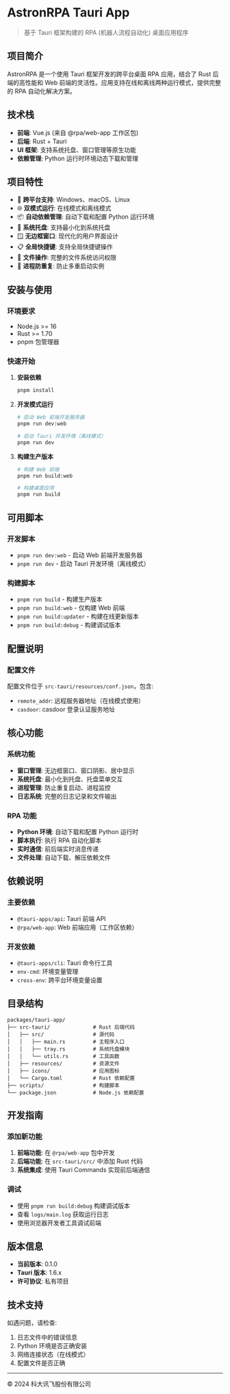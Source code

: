 # AstronRPA Tauri App

> 基于 Tauri 框架构建的 RPA (机器人流程自动化) 桌面应用程序

## 项目简介

AstronRPA 是一个使用 Tauri 框架开发的跨平台桌面 RPA 应用，结合了 Rust 后端的高性能和 Web 前端的灵活性。应用支持在线和离线两种运行模式，提供完整的 RPA 自动化解决方案。

## 技术栈

- **前端**: Vue.js (来自 @rpa/web-app 工作区包)
- **后端**: Rust + Tauri
- **UI 框架**: 支持系统托盘、窗口管理等原生功能
- **依赖管理**: Python 运行时环境动态下载和管理

## 项目特性

- 🚀 **跨平台支持**: Windows、macOS、Linux
- 🌐 **双模式运行**: 在线模式和离线模式
- 📦 **自动依赖管理**: 自动下载和配置 Python 运行环境
- 🔔 **系统托盘**: 支持最小化到系统托盘
- 🪟 **无边框窗口**: 现代化的用户界面设计
- 📋 **全局快捷键**: 支持全局快捷键操作
- 📁 **文件操作**: 完整的文件系统访问权限
- 🔄 **进程防重复**: 防止多重启动实例

## 安装与使用

### 环境要求

- Node.js >= 16
- Rust >= 1.70
- pnpm 包管理器

### 快速开始

1. **安装依赖**
   ```bash
   pnpm install
   ```

2. **开发模式运行**
   ```bash
   # 启动 Web 前端开发服务器
   pnpm run dev:web
   
   # 启动 Tauri 开发环境（离线模式）
   pnpm run dev
   ```

3. **构建生产版本**
   ```bash
   # 构建 Web 前端
   pnpm run build:web
   
   # 构建桌面应用
   pnpm run build
   ```

## 可用脚本

### 开发脚本
- `pnpm run dev:web` - 启动 Web 前端开发服务器
- `pnpm run dev` - 启动 Tauri 开发环境（离线模式）

### 构建脚本
- `pnpm run build` - 构建生产版本
- `pnpm run build:web` - 仅构建 Web 前端
- `pnpm run build:updater` - 构建在线更新版本
- `pnpm run build:debug` - 构建调试版本

## 配置说明

### 配置文件

配置文件位于 `src-tauri/resources/conf.json`，包含:
- `remote_addr`: 远程服务器地址（在线模式使用）
- `casdoor`: casdoor 登录认证服务地址

## 核心功能

### 系统功能
- **窗口管理**: 无边框窗口、窗口阴影、居中显示
- **系统托盘**: 最小化到托盘、托盘菜单交互
- **进程管理**: 防止重复启动、进程监控
- **日志系统**: 完整的日志记录和文件输出

### RPA 功能
- **Python 环境**: 自动下载和配置 Python 运行时
- **脚本执行**: 执行 RPA 自动化脚本
- **实时通信**: 前后端实时消息传递
- **文件处理**: 自动下载、解压依赖文件

## 依赖说明

### 主要依赖
- `@tauri-apps/api`: Tauri 前端 API
- `@rpa/web-app`: Web 前端应用（工作区依赖）

### 开发依赖
- `@tauri-apps/cli`: Tauri 命令行工具
- `env-cmd`: 环境变量管理
- `cross-env`: 跨平台环境变量设置

## 目录结构

```
packages/tauri-app/
├── src-tauri/              # Rust 后端代码
│   ├── src/                # 源代码
│   │   ├── main.rs         # 主程序入口
│   │   ├── tray.rs         # 系统托盘模块
│   │   └── utils.rs        # 工具函数
│   ├── resources/          # 资源文件
│   ├── icons/              # 应用图标
│   └── Cargo.toml          # Rust 依赖配置
├── scripts/                # 构建脚本
└── package.json            # Node.js 依赖配置
```

## 开发指南

### 添加新功能

1. **前端功能**: 在 `@rpa/web-app` 包中开发
2. **后端功能**: 在 `src-tauri/src/` 中添加 Rust 代码
3. **系统集成**: 使用 Tauri Commands 实现前后端通信

### 调试

- 使用 `pnpm run build:debug` 构建调试版本
- 查看 `logs/main.log` 获取运行日志
- 使用浏览器开发者工具调试前端

## 版本信息

- **当前版本**: 0.1.0
- **Tauri 版本**: 1.6.x
- **许可协议**: 私有项目

## 技术支持

如遇问题，请检查:
1. 日志文件中的错误信息
2. Python 环境是否正确安装
3. 网络连接状态（在线模式）
4. 配置文件是否正确

---

© 2024 科大讯飞股份有限公司
